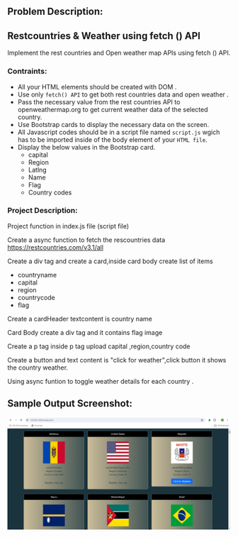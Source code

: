 ## Problem Description:
 ## Restcountries & Weather using fetch () API

 Implement the rest countries and Open weather map APIs using fetch () API.

 ### Contraints:

 - All your HTML elements should be created with DOM .
 - Use only `fetch() API` to get both rest countries data and open weather .
 - Pass the necessary value from the rest countries API to openweathermap.org to get current weather data of the selected country.
 - Use Bootstrap cards to display the necessary data on the screen.
 - All Javascript codes should be in a script file named `script.js` wgich has to be imported inside of the body element of your `HTML file`.
 - Display the below values in the Bootstrap card.
   - capital
   - Region
   - Latlng
   - Name
   - Flag
   - Country codes

### Project Description:

  Project function in index.js file (script file)

Create a async function to fetch the rescountries data https://restcountries.com/v3.1/all

Create a div tag and create a card,inside card body create list of items
   - countryname
   - capital
   - region
   - countrycode
   - flag

 Create a cardHeader textcontent is country name

Card Body create a div tag and it contains flag image

Create a p tag inside p tag upload capital ,region,country code

Create a button and text content is "click for weather",click button it shows the country weather.

Using async funtion to toggle weather details for each country .


##  Sample Output Screenshot:
![output screenshot](./assets/sample.png)

